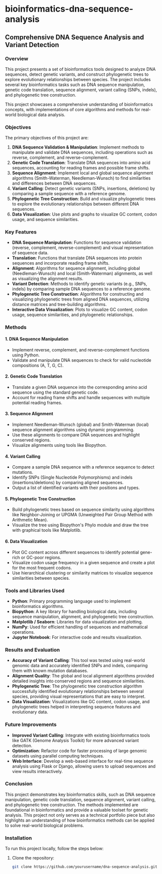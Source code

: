 # bioinformatics-dna-sequence-analysis

## Comprehensive DNA Sequence Analysis and Variant Detection

### Overview

This project presents a set of bioinformatics tools designed to analyze DNA sequences, detect genetic variants, and construct phylogenetic trees to explore evolutionary relationships between species. The project includes several key bioinformatics tasks such as DNA sequence manipulation, genetic code translation, sequence alignment, variant calling (SNPs, indels), and phylogenetic tree construction.

This project showcases a comprehensive understanding of bioinformatics concepts, with implementations of core algorithms and methods for real-world biological data analysis.

### Objectives

The primary objectives of this project are:
1. **DNA Sequence Validation & Manipulation**: Implement methods to manipulate and validate DNA sequences, including operations such as reverse, complement, and reverse-complement.
2. **Genetic Code Translation**: Translate DNA sequences into amino acid sequences, accounting for reading frames and possible frame shifts.
3. **Sequence Alignment**: Implement local and global sequence alignment algorithms (Smith-Waterman, Needleman-Wunsch) to find similarities and differences between DNA sequences.
4. **Variant Calling**: Detect genetic variants (SNPs, insertions, deletions) by comparing a sample sequence with a reference genome.
5. **Phylogenetic Tree Construction**: Build and visualize phylogenetic trees to explore the evolutionary relationships between different DNA sequences.
6. **Data Visualization**: Use plots and graphs to visualize GC content, codon usage, and sequence similarities.

### Key Features

- **DNA Sequence Manipulation**: Functions for sequence validation (reverse, complement, reverse-complement) and visual representation of sequence data.
- **Translation**: Functions that translate DNA sequences into protein sequences and incorporate reading frame shifts.
- **Alignment**: Algorithms for sequence alignment, including global (Needleman-Wunsch) and local (Smith-Waterman) alignments, as well as visualizing the alignment results.
- **Variant Detection**: Methods to identify genetic variants (e.g., SNPs, indels) by comparing sample DNA sequences to a reference genome.
- **Phylogenetic Tree Construction**: Algorithms for constructing and visualizing phylogenetic trees from aligned DNA sequences, utilizing distance matrices and tree-building algorithms.
- **Interactive Data Visualization**: Plots to visualize GC content, codon usage, sequence similarities, and phylogenetic relationships.

### Methods

#### 1. DNA Sequence Manipulation
- Implement reverse, complement, and reverse-complement functions using Python.
- Validate and manipulate DNA sequences to check for valid nucleotide compositions (A, T, G, C).

#### 2. Genetic Code Translation
- Translate a given DNA sequence into the corresponding amino acid sequence using the standard genetic code.
- Account for reading frame shifts and handle sequences with multiple potential reading frames.

#### 3. Sequence Alignment
- Implement Needleman-Wunsch (global) and Smith-Waterman (local) sequence alignment algorithms using dynamic programming.
- Use these alignments to compare DNA sequences and highlight conserved regions.
- Visualize alignments using tools like Biopython.

#### 4. Variant Calling
- Compare a sample DNA sequence with a reference sequence to detect mutations.
- Identify SNPs (Single Nucleotide Polymorphisms) and indels (insertions/deletions) by comparing aligned sequences.
- Output a list of identified variants with their positions and types.

#### 5. Phylogenetic Tree Construction
- Build phylogenetic trees based on sequence similarity using algorithms like Neighbor-Joining or UPGMA (Unweighted Pair Group Method with Arithmetic Mean).
- Visualize the tree using Biopython's Phylo module and draw the tree with graphical tools like Matplotlib.

#### 6. Data Visualization
- Plot GC content across different sequences to identify potential gene-rich or GC-poor regions.
- Visualize codon usage frequency in a given sequence and create a plot for the most frequent codons.
- Use hierarchical clustering or similarity matrices to visualize sequence similarities between species.

### Tools and Libraries Used

- **Python**: Primary programming language used to implement bioinformatics algorithms.
- **Biopython**: A key library for handling biological data, including sequence manipulation, alignment, and phylogenetic tree construction.
- **Matplotlib / Seaborn**: Libraries for data visualization and plotting.
- **NumPy**: Used for efficient handling of sequences and mathematical operations.
- **Jupyter Notebook**: For interactive code and results visualization.

### Results and Evaluation

- **Accuracy of Variant Calling**: This tool was tested using real-world genomic data and accurately identified SNPs and indels, comparing them with known mutation databases.
- **Alignment Quality**: The global and local alignment algorithms provided detailed insights into conserved regions and sequence similarities.
- **Phylogenetic Tree**: The phylogenetic tree construction algorithm successfully identified evolutionary relationships between several species, providing visual representations that are easy to interpret.
- **Data Visualization**: Visualizations like GC content, codon usage, and phylogenetic trees helped in interpreting sequence features and evolutionary data.

### Future Improvements

- **Improved Variant Calling**: Integrate with existing bioinformatics tools like GATK (Genome Analysis Toolkit) for more advanced variant detection.
- **Optimization**: Refactor code for faster processing of large genomic datasets using parallel computing techniques.
- **Web Interface**: Develop a web-based interface for real-time sequence analysis using Flask or Django, allowing users to upload sequences and view results interactively.

### Conclusion

This project demonstrates key bioinformatics skills, such as DNA sequence manipulation, genetic code translation, sequence alignment, variant calling, and phylogenetic tree construction. The methods implemented are foundational in bioinformatics and provide a valuable toolset for genetic analysis. This project not only serves as a technical portfolio piece but also highlights an understanding of how bioinformatics methods can be applied to solve real-world biological problems.

### Installation

To run this project locally, follow the steps below:

1. Clone the repository:
   ```bash
   git clone https://github.com/yourusername/dna-sequence-analysis.git
